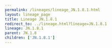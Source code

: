 ```yaml
---
permalink: /lineages/lineage_JN.1.8.1.html
layout: lineage_page
title: Lineage JN.1.8.1
redirect_to: ../lineage.html?lineage=JN.1.8.1
lineage: JN.1.8.1
parent: JN.1.8
children: ['JN.1.8.1']
---
```

